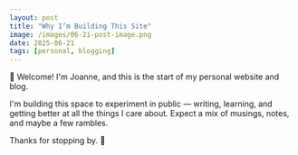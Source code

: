 ```yaml
---
layout: post
title: "Why I’m Building This Site"
image: /images/06-21-post-image.png
date: 2025-06-21
tags: [personal, blogging]
---
```


👋 Welcome! I'm Joanne, and this is the start of my personal website and blog.

I'm building this space to experiment in public — writing, learning, and getting better at all the things I care about. Expect a mix of musings, notes, and maybe a few rambles.

Thanks for stopping by. 🚀


